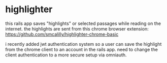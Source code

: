 # highlighter
this rails app saves "highlights" or selected passages while reading on the internet. the highlights are sent from this chrome browser extension: https://github.com/smcalilly/highlighter-chrome-basic

i recently added jwt authentication system so a user can save the highlight from the chrome client to an account in the rails app. need to change the client authentication to a more secure setup via omniauth.
